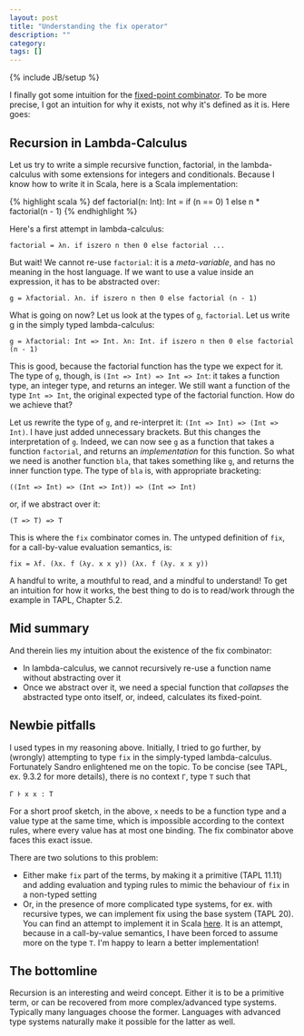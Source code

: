 ```yaml
---
layout: post
title: "Understanding the fix operator"
description: ""
category:
tags: []
---
```

{% include JB/setup %}

I finally got some intuition for the [fixed-point combinator](http://en.wikipedia.org/wiki/Fixed-point_combinator).
To be more precise, I got an intuition for why it exists, not why it's defined as it is. Here goes:

## Recursion in Lambda-Calculus

Let us try to write a simple recursive function, factorial, in the lambda-calculus with some extensions
for integers and conditionals. Because I know how to write it in Scala, here is a Scala implementation:

{% highlight scala %}
def factorial(n: Int): Int = if (n == 0) 1 else n * factorial(n - 1)
{% endhighlight %}

Here's a first attempt in lambda-calculus:

    factorial = λn. if iszero n then 0 else factorial ...

But wait! We cannot re-use `factorial`: it is a *meta-variable*, and has no meaning in the host language. If
we want to use a value inside an expression, it has to be abstracted over:

    g = λfactorial. λn. if iszero n then 0 else factorial (n - 1)

What is going on now? Let us look at the types of `g`, `factorial`. Let us write g in the
simply typed lambda-calculus:

    g = λfactorial: Int => Int. λn: Int. if iszero n then 0 else factorial (n - 1)

This is good, because the factorial function has the type we expect for it. The type of `g`, though,
is `(Int => Int) => Int => Int`: it takes a function type, an integer type, and returns an integer.
We still want a function of the type `Int => Int`, the original expected type of the factorial
function. How do we achieve that?

Let us rewrite the type of `g`, and re-interpret it: `(Int => Int) => (Int => Int)`. I have just
added unnecessary brackets. But this changes the interpretation of `g`. Indeed, we can now see `g`
as a function that takes a function `factorial`, and returns an *implementation* for this function.
So what we need is another function `bla`, that takes something like `g`, and returns the inner
function type. The type of `bla` is, with appropriate bracketing:

    ((Int => Int) => (Int => Int)) => (Int => Int)

or, if we abstract over it:

    (T => T) => T

This is where the `fix` combinator comes in. The untyped definition of `fix`, for a call-by-value
evaluation semantics, is:

    fix = λf. (λx. f (λy. x x y)) (λx. f (λy. x x y))

A handful to write, a mouthful to read, and a mindful to understand! To get an intuition for how it
works, the best thing to do is to read/work through the example in TAPL, Chapter 5.2.

## Mid summary

And therein lies my intuition about the existence of the fix combinator:

  * In lambda-calculus, we cannot recursively re-use a function name without
    abstracting over it
  * Once we abstract over it, we need a special function that *collapses* the
    abstracted type onto itself, or, indeed, calculates its fixed-point.

## Newbie pitfalls

I used types in my reasoning above. Initially, I tried to go further, by (wrongly) attempting to type
`fix` in the simply-typed lambda-calculus. Fortunately Sandro enlightened me on the topic. To be
concise (see TAPL, ex. 9.3.2 for more details), there is no context `Γ`, type `T` such that

    Γ Ͱ x x : T

For a short proof sketch, in the above, `x` needs to be a function type and a value type at the same
time, which is impossible according to the context rules, where every value has at most one binding.
The fix combinator above faces this exact issue.

There are two solutions to this problem:

  * Either make `fix` part of the terms, by making it a primitive (TAPL 11.11) and adding
    evaluation and typing rules to mimic the behaviour of `fix` in a non-typed setting
  * Or, in the presence of more complicated type systems, for ex. with recursive types, we can
    implement fix using the base system (TAPL 20). You can find an attempt to implement it in Scala
    [here](https://gist.github.com/manojo/052a9331696dbc1f2a9e). It is an attempt, because in a
    call-by-value semantics, I have been forced to assume more on the type `T`. I'm happy to learn
    a better implementation!


## The bottomline

Recursion is an interesting and weird concept. Either it is to be a primitive term, or can be recovered
from more complex/advanced type systems. Typically many languages choose the former. Languages with
advanced type systems naturally make it possible for the latter as well.
